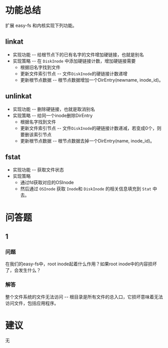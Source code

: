 # 功能总结

扩展 easy-fs 和内核实现下列功能。 

## linkat

- 实现功能 -- 给根节点下的已有名字的文件增加硬链接，也就是别名
- 实现策略 -- 在 `DiskInode` 中添加硬链接计数，增加硬链接需要
  - 根据旧名字找到文件
  - 更新文件索引节点 -- 文件`DiskInode`的硬链接计数递增
  - 更新根节点数据 -- 根节点数据增加一个DirEntry(newname, inode_id)。

## unlinkat

- 实现功能 -- 删除硬链接，也就是取消别名
- 实现策略 -- 给同一个inode删除DirEntry
  - 根据名字找到文件
  - 更新文件索引节点 -- 文件`DiskInode`的硬链接计数递减，若变成0个，则要删该索引节点
  - 更新根节点数据 -- 根节点数据去掉一个DirEntry(name, inode_id)。

## fstat

- 实现功能 -- 获取文件状态
- 实现策略
  - 通过fd获取对应的OSInode
  - 然后通过 `OSInode` 获取 `Inode`和 `DiskInode` 的相关信息填充到 `Stat` 中去。

# 问答题

## 1

### 问题

在我们的easy-fs中，root inode起着什么作用？如果root inode中的内容损坏了，会发生什么？

### 解答

整个文件系统的文件无法访问 -- 根目录是所有文件的总入口，它损坏意味着无法访问文件，包括应用程序。

# 建议

无